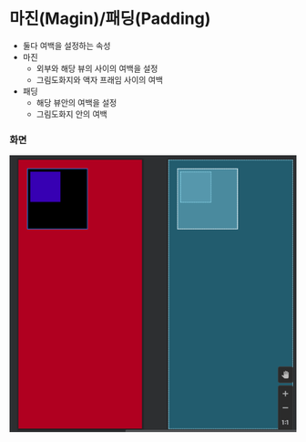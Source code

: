 # 마진(Magin)/패딩(Padding)
- 둘다 여백을 설정하는 속성
- 마진
	- 외부와 해당 뷰의 사이의 여백을 설정
	- 그림도화지와 액자 프래임 사이의 여백
- 패딩 
	- 해당 뷰안의 여백을 설정
	- 그림도화지 안의 여백

### 화면
![결과화면](./결과화면.PNG)
